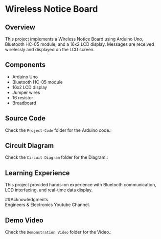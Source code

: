 # Wireless Notice Board

## Overview
This project implements a Wireless Notice Board using Arduino Uno, Bluetooth HC-05 module, and a 16x2 LCD display. Messages are received wirelessly and displayed on the LCD screen.

## Components
- Arduino Uno
- Bluetooth HC-05 module
- 16x2 LCD display
- Jumper wires
- 16 resistor
- Breadboard

## Source Code
Check the `Project-Code` folder for the Arduino code.:

## Circuit Diagram
Check the `Circuit Diagram` folder for the Diagram.:

## Learning Experience  
This project provided hands-on experience with Bluetooth communication, LCD interfacing, and real-time data display.

##Acknowledgments  
Engineers & Electronics Youtube Channel.

## Demo Video
Check the `Demonstration Video` folder for the Video.:
